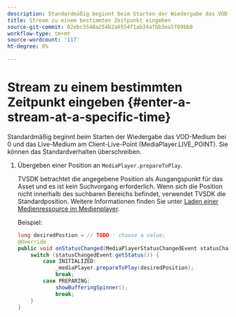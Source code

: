```yaml
---
description: Standardmäßig beginnt beim Starten der Wiedergabe das VOD-Medium bei 0 und das Live-Medium am Client-Live-Point (MediaPlayer.LIVE_POINT). Sie können das Standardverhalten überschreiben.
title: Stream zu einem bestimmten Zeitpunkt eingeben
source-git-commit: 02ebc3548a254b2a6554f1ab34afbb3ea5f09bb8
workflow-type: tm+mt
source-wordcount: '117'
ht-degree: 0%

---
```


# Stream zu einem bestimmten Zeitpunkt eingeben {#enter-a-stream-at-a-specific-time}

Standardmäßig beginnt beim Starten der Wiedergabe das VOD-Medium bei 0 und das Live-Medium am Client-Live-Point (MediaPlayer.LIVE_POINT). Sie können das Standardverhalten überschreiben.

1. Übergeben einer Position an `MediaPlayer.prepareToPlay`.

   TVSDK betrachtet die angegebene Position als Ausgangspunkt für das Asset und es ist kein Suchvorgang erforderlich. Wenn sich die Position nicht innerhalb des suchbaren Bereichs befindet, verwendet TVSDK die Standardposition. Weitere Informationen finden Sie unter [Laden einer Medienressource im Medienplayer](../../../tvsdk-2.7-for-android/content-playback-options/mediaplayer-initialize-for-video/t-psdk-android-2.7-media-resource-load.md).

   Beispiel:

   ```java
   long desiredPostion = // TODO : choose a value; 
   @Override 
   public void onStatusChanged(MediaPlayerStatusChangedEvent statusChangedEvent) {   
       switch (statusChangedEvent.getStatus()) { 
           case INITIALIZED: 
               _mediaPlayer.prepareToPlay(desiredPosition); 
               break; 
           case PREPARING: 
               showBufferingSpinner(); 
               break; 
       } 
   }
   ```
